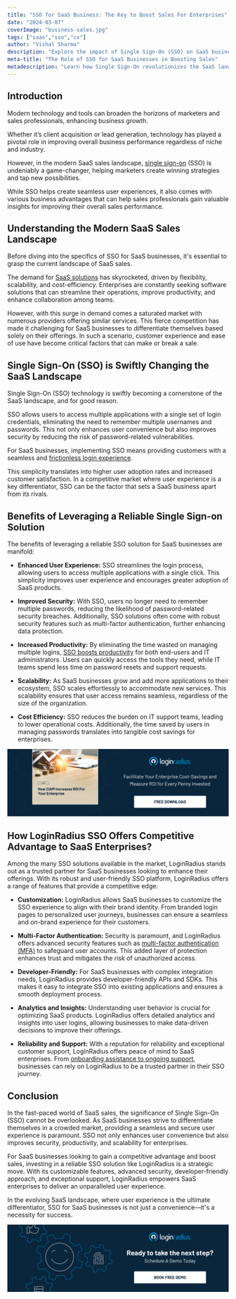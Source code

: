 ```yaml
---
title: "SSO for SaaS Business: The Key to Boost Sales For Enterprises"
date: "2024-03-07"
coverImage: "business-sales.jpg"
tags: ["saas","sso","cx"]
author: "Vishal Sharma"
description: "Explore the impact of Single Sign-On (SSO) on SaaS businesses, from enhancing user experiences to improving sales performance. Discover the benefits of SSO and how LoginRadius stands out as a reliable solution for enterprises seeking a competitive edge."
meta-title: "The Role of SSO for SaaS Businesses in Boosting Sales"
metadescription: "Learn how Single Sign-On revolutionizes the SaaS landscape, improves user experiences, and drives enterprise sales growth. Discover SSO's advantages."
---
```


## Introduction

Modern technology and tools can broaden the horizons of marketers and sales professionals, enhancing business growth.

Whether it’s client acquisition or lead generation, technology has played a pivotal role in improving overall business performance regardless of niche and industry. 

However, in the modern SaaS sales landscape, [single sign-on](https://www.loginradius.com/blog/identity/what-is-single-sign-on/) (SSO) is undeniably a game-changer, helping marketers create winning strategies and tap new possibilities. 

While SSO helps create seamless user experiences, it also comes with various business advantages that can help sales professionals gain valuable insights for improving their overall sales performance. 

## Understanding the Modern SaaS Sales Landscape

Before diving into the specifics of SSO for SaaS businesses, it's essential to grasp the current landscape of SaaS sales. 

The demand for [SaaS solutions](https://www.loginradius.com/single-sign-on/) has skyrocketed, driven by flexibility, scalability, and cost-efficiency. Enterprises are constantly seeking software solutions that can streamline their operations, improve productivity, and enhance collaboration among teams.

However, with this surge in demand comes a saturated market with numerous providers offering similar services. This fierce competition has made it challenging for SaaS businesses to differentiate themselves based solely on their offerings. In such a scenario, customer experience and ease of use have become critical factors that can make or break a sale.

## Single Sign-On (SSO) is Swiftly Changing the SaaS Landscape

Single Sign-On (SSO) technology is swiftly becoming a cornerstone of the SaaS landscape, and for good reason. 

SSO allows users to access multiple applications with a single set of login credentials, eliminating the need to remember multiple usernames and passwords. This not only enhances user convenience but also improves security by reducing the risk of password-related vulnerabilities.

For SaaS businesses, implementing SSO means providing customers with a seamless and [frictionless login experience](https://www.loginradius.com/blog/growth/4-tips-secure-frictionless-ux/). 

This simplicity translates into higher user adoption rates and increased customer satisfaction. In a competitive market where user experience is a key differentiator, SSO can be the factor that sets a SaaS business apart from its rivals.

## Benefits of Leveraging a Reliable Single Sign-on Solution

The benefits of leveraging a reliable SSO solution for SaaS businesses are manifold:

* **Enhanced User Experience:** SSO streamlines the login process, allowing users to access multiple applications with a single click. This simplicity improves user experience and encourages greater adoption of SaaS products.

* **Improved Security:** With SSO, users no longer need to remember multiple passwords, reducing the likelihood of password-related security breaches. Additionally, SSO solutions often come with robust security features such as multi-factor authentication, further enhancing data protection.

* **Increased Productivity:** By eliminating the time wasted on managing multiple logins, [SSO boosts productivity](https://www.loginradius.com/blog/identity/benefits-single-sign-on-sso/) for both end-users and IT administrators. Users can quickly access the tools they need, while IT teams spend less time on password resets and support requests.

* **Scalability:** As SaaS businesses grow and add more applications to their ecosystem, SSO scales effortlessly to accommodate new services. This scalability ensures that user access remains seamless, regardless of the size of the organization.

* **Cost Efficiency:** SSO reduces the burden on IT support teams, leading to lower operational costs. Additionally, the time saved by users in managing passwords translates into tangible cost savings for enterprises.

[![GD-ciam-increases-roi](GD-ciam-increases-roi.png)](https://www.loginradius.com/resource/how-ciam-increases-roi-for-your-enterprise/)

## How LoginRadius SSO Offers Competitive Advantage to SaaS Enterprises?

Among the many SSO solutions available in the market, LoginRadius stands out as a trusted partner for SaaS businesses looking to enhance their offerings. With its robust and user-friendly SSO platform, LoginRadius offers a range of features that provide a competitive edge:

* **Customization:** LoginRadius allows SaaS businesses to customize the SSO experience to align with their brand identity. From branded login pages to personalized user journeys, businesses can ensure a seamless and on-brand experience for their customers.

* **Multi-Factor Authentication:** Security is paramount, and LoginRadius offers advanced security features such as [multi-factor authentication (MFA)](https://www.loginradius.com/multi-factor-authentication/) to safeguard user accounts. This added layer of protection enhances trust and mitigates the risk of unauthorized access.

* **Developer-Friendly:** For SaaS businesses with complex integration needs, LoginRadius provides developer-friendly APIs and SDKs. This makes it easy to integrate SSO into existing applications and ensures a smooth deployment process.

* **Analytics and Insights:** Understanding user behavior is crucial for optimizing SaaS products. LoginRadius offers detailed analytics and insights into user logins, allowing businesses to make data-driven decisions to improve their offerings.

* **Reliability and Support:** With a reputation for reliability and exceptional customer support, LoginRadius offers peace of mind to SaaS enterprises. From [onboarding assistance to ongoing support](https://www.loginradius.com/blog/growth/smooth-onboarding-positive-user-impression/), businesses can rely on LoginRadius to be a trusted partner in their SSO journey.

## Conclusion

In the fast-paced world of SaaS sales, the significance of Single Sign-On (SSO) cannot be overlooked. As SaaS businesses strive to differentiate themselves in a crowded market, providing a seamless and secure user experience is paramount. SSO not only enhances user convenience but also improves security, productivity, and scalability for enterprises.

For SaaS businesses looking to gain a competitive advantage and boost sales, investing in a reliable SSO solution like LoginRadius is a strategic move. With its customizable features, advanced security, developer-friendly approach, and exceptional support, LoginRadius empowers SaaS enterprises to deliver an unparalleled user experience.

In the evolving SaaS landscape, where user experience is the ultimate differentiator, SSO for SaaS businesses is not just a convenience—it's a necessity for success.

[![book-a-demo-loginradius](../../assets/book-a-demo-loginradius.png)](https://www.loginradius.com/book-a-demo/)
